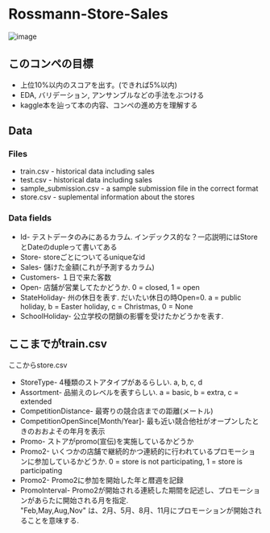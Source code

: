 # Rossmann-Store-Sales
![image](https://user-images.githubusercontent.com/69502527/156883458-9fc3ca8e-b657-4621-926f-3d1470475e0b.png)

## このコンペの目標
* 上位10%以内のスコアを出す。(できれば5%以内)
* EDA, バリデーション, アンサンブルなどの手法をぶつける
* kaggle本を辿って本の内容、コンペの進め方を理解する

## Data
### Files
* train.csv - historical data including sales
* test.csv - historical data including sales
* sample_submission.csv - a sample submission file in the correct format
* store.csv - suplemental information about the stores
### Data fields
* Id- テストデータのみにあるカラム. インデックス的な？一応説明にはStoreとDateのdupleって書いてある
* Store- storeごとについてるuniqueなid
* Sales- 儲けた金額(これが予測するカラム)
* Customers- １日で来た客数
* Open- 店舗が営業してたかどうか. 0 = closed, 1 = open
* StateHoliday- 州の休日を表す. だいたい休日の時Open=0. a = public holiday, b = Easter holiday, c = Christmas, 0 = None
* SchoolHoliday- 公立学校の閉鎖の影響を受けたかどうかを表す.

ここまでがtrain.csv
----------------------------------------------------------------------------------------
ここからstore.csv


* StoreType- 4種類のストアタイプがあるらしい. a, b, c, d
* Assortment- 品揃えのレベルを表すらしい. a = basic, b = extra, c = extended
* CompetitionDistance- 最寄りの競合店までの距離(メートル)
* CompetitionOpenSince[Month/Year]- 最も近い競合他社がオープンしたときのおおよその年月を表示
* Promo- ストアがpromo(宣伝)を実施しているかどうか
* Promo2- いくつかの店舗で継続的かつ連続的に行われているプロモーションに参加しているかどうか. 0 = store is not participating, 1 = store is participating
* Promo2- Promo2に参加を開始した年と暦週を記録
* PromoInterval- Promo2が開始される連続した期間を記述し、プロモーションがあらたに開始される月を指定.<br>
"Feb,May,Aug,Nov" は、2月、5月、8月、11月にプロモーションが開始されることを意味する.

